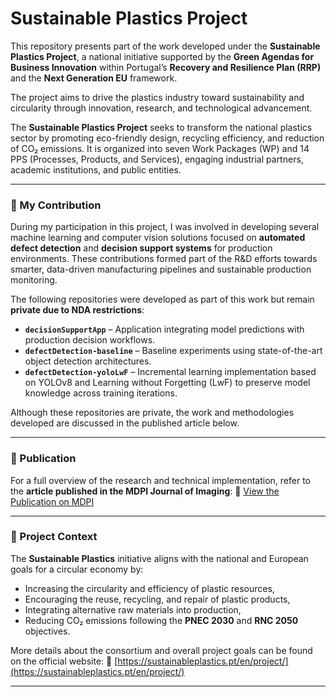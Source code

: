 # Sustainable Plastics Project

This repository presents part of the work developed under the **Sustainable Plastics Project**, a national initiative supported by the **Green Agendas for Business Innovation** within Portugal’s **Recovery and Resilience Plan (RRP)** and the **Next Generation EU** framework.

The project aims to drive the plastics industry toward sustainability and circularity through innovation, research, and technological advancement.

The **Sustainable Plastics Project** seeks to transform the national plastics sector by promoting eco-friendly design, recycling efficiency, and reduction of CO₂ emissions. It is organized into seven Work Packages (WP) and 14 PPS (Processes, Products, and Services), engaging industrial partners, academic institutions, and public entities.

---

### 🔬 My Contribution

During my participation in this project, I was involved in developing several machine learning and computer vision solutions focused on **automated defect detection** and **decision support systems** for production environments.
These contributions formed part of the R&D efforts towards smarter, data-driven manufacturing pipelines and sustainable production monitoring.

The following repositories were developed as part of this work but remain **private due to NDA restrictions**:

- **`decisionSupportApp`** – Application integrating model predictions with production decision workflows.
- **`defectDetection-baseline`** – Baseline experiments using state-of-the-art object detection architectures.
- **`defectDetection-yoloLwF`** – Incremental learning implementation based on YOLOv8 and Learning without Forgetting (LwF) to preserve model knowledge across training iterations.

Although these repositories are private, the work and methodologies developed are discussed in the published article below.

---

### 🧾 Publication

For a full overview of the research and technical implementation, refer to the **article published in the MDPI Journal of Imaging**:
🔗 [View the Publication on MDPI](https://doi.org/10.3390/jimaging11100350)

---

### 🌱 Project Context

The **Sustainable Plastics** initiative aligns with the national and European goals for a circular economy by:

- Increasing the circularity and efficiency of plastic resources,
- Encouraging the reuse, recycling, and repair of plastic products,
- Integrating alternative raw materials into production,
- Reducing CO₂ emissions following the **PNEC 2030** and **RNC 2050** objectives.

More details about the consortium and overall project goals can be found on the official website:
🔗 [https://sustainableplastics.pt/en/project/](https://sustainableplastics.pt/en/project/)

---
